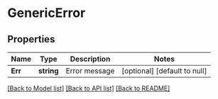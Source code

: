 # GenericError

## Properties
Name | Type | Description | Notes
------------ | ------------- | ------------- | -------------
**Err** | **string** | Error message | [optional] [default to null]

[[Back to Model list]](../README.md#documentation-for-models) [[Back to API list]](../README.md#documentation-for-api-endpoints) [[Back to README]](../README.md)


